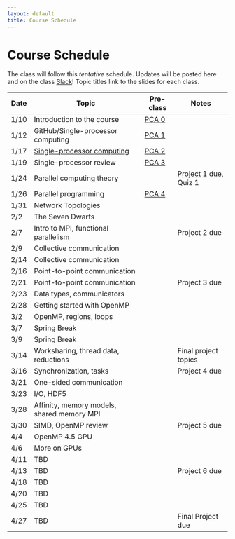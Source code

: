 ```yaml
---
layout: default
title: Course Schedule
---
```


# Course Schedule

The class will follow this _tentative_ schedule. Updates will be posted here and on the class [Slack](http://cmse-822.slack.com)!
Topic titles link to the slides for each class.

Date  | Topic                      | Pre-class |  Notes
------|----------------------------|-----------|------
1/10   | Introduction to the course | [PCA 0](assignments/pca0.md) |  
1/12   | GitHub/Single-processor computing | [PCA 1](assignments/pca1.md)  |
1/17  | [Single-processor computing](assets/Lecture2.pdf) | [PCA 2](assignments/pca2.md) | 
1/19  | Single-processor review | [PCA 3](assignments/pca3.md) |  
1/24  | Parallel computing theory  |  | [Project 1](assignments/proj1.md) due, Quiz 1
1/26  | Parallel programming       | [PCA 4](assignments/pca4.md) | 
1/31  | Network Topologies |   
2/2  | The Seven Dwarfs           |  | 
2/7  | Intro to MPI, functional parallelism   | | Project 2 due
2/9  | Collective communication |  | 
2/14  | Collective communication |  | 
2/16 | Point-to-point communication | | 
2/21 | Point-to-point communication |  | Project 3 due  
2/23 | Data types, communicators    |  | 
2/28 | Getting started with OpenMP  |  |
3/2 | OpenMP, regions, loops | | 
3/7 | Spring Break  | | |
3/9 | Spring Break  | | |
3/14 | Worksharing, thread data, reductions |  | Final project topics
3/16  | Synchronization, tasks |   | Project 4 due
3/21  | One-sided communication |  |
3/23 | I/O, HDF5 |  |
3/28 | Affinity, memory models, shared memory MPI | | 
3/30 | SIMD, OpenMP review   | | Project 5 due
4/4 | OpenMP 4.5 GPU   | | 
4/6 | More on GPUs | |  
4/11 | TBD    | | 
4/13  | TBD        |  | Project 6 due
4/18  | TBD       | | 
4/20 | TBD          | | 
4/25 | TBD | | 
4/27 | TBD | |  Final Project due 

